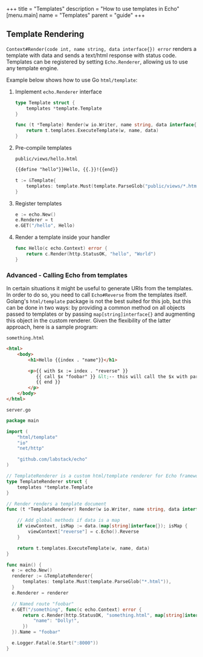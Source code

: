 +++
title = "Templates"
description = "How to use templates in Echo"
[menu.main]
  name = "Templates"
  parent = "guide"
+++

## Template Rendering

`Context#Render(code int, name string, data interface{}) error` renders a template
with data and sends a text/html response with status code. Templates can be registered by setting `Echo.Renderer`, allowing us to use any template engine.

Example below shows how to use Go `html/template`:

1. Implement `echo.Renderer` interface

    ```go
    type Template struct {
        templates *template.Template
    }

    func (t *Template) Render(w io.Writer, name string, data interface{}, c echo.Context) error {
    	return t.templates.ExecuteTemplate(w, name, data)
    }
    ```

2. Pre-compile templates

    `public/views/hello.html`

    ```html
    {{define "hello"}}Hello, {{.}}!{{end}}
    ```

    ```go
    t := &Template{
        templates: template.Must(template.ParseGlob("public/views/*.html")),
    }
    ```

3. Register templates

    ```go
    e := echo.New()
    e.Renderer = t
    e.GET("/hello", Hello)
    ```

4. Render a template inside your handler

    ```go
    func Hello(c echo.Context) error {
    	return c.Render(http.StatusOK, "hello", "World")
    }
    ```

### Advanced - Calling Echo from templates

In certain situations it might be useful to generate URIs from the templates. In order to do so, you need to call `Echo#Reverse` from the templates itself. Golang's `html/template` package is not the best suited for this job, but this can be done in two ways: by providing a common method on all objects passed to templates or by passing `map[string]interface{}` and augmenting this object in the custom renderer. Given the flexibility of the latter approach, here is a sample program:

`something.html`

```html
<html>
    <body>
        <h1>Hello {{index . "name"}}</h1>

        <p>{{ with $x := index . "reverse" }}
           {{ call $x "foobar" }} &lt;-- this will call the $x with parameter "foobar"
           {{ end }}
        </p>
    </body>
</html>
```

`server.go`

```go
package main

import (
	"html/template"
	"io"
	"net/http"

	"github.com/labstack/echo"
)

// TemplateRenderer is a custom html/template renderer for Echo framework
type TemplateRenderer struct {
	templates *template.Template
}

// Render renders a template document
func (t *TemplateRenderer) Render(w io.Writer, name string, data interface{}, c echo.Context) error {

	// Add global methods if data is a map
	if viewContext, isMap := data.(map[string]interface{}); isMap {
		viewContext["reverse"] = c.Echo().Reverse
	}

	return t.templates.ExecuteTemplate(w, name, data)
}

func main() {
  e := echo.New()
  renderer := &TemplateRenderer{
      templates: template.Must(template.ParseGlob("*.html")),
  }
  e.Renderer = renderer

  // Named route "foobar"
  e.GET("/something", func(c echo.Context) error {
      return c.Render(http.StatusOK, "something.html", map[string]interface{}{
          "name": "Dolly!",
      })
  }).Name = "foobar"

  e.Logger.Fatal(e.Start(":8000"))
}
```

